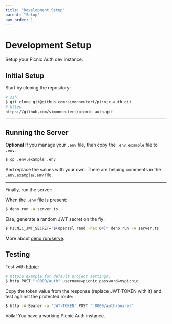 ```yaml
---
title: "Development Setup"
parent: "Setup"
nav_order: 1
---
```


# Development Setup

Setup your Picnic Auth dev instance.

<!-- TOC -->

## Initial Setup

Start by cloning the repository:

```bash
# ssh
$ git clone git@github.com:simonneutert/picnic-auth.git
# https
https://github.com/simonneutert/picnic-auth.git
```

---

## Running the Server

**Optional** If you manage your `.env` file, then copy the `.env.example` file
to `.env`:

```bash
$ cp .env.example .env
```

And replace the values with your own. There are helping comments in the
`.env.example`/`.env` file.

---

Finally, run the server:

When the `.env` file is present:

```bash
$ deno run -A server.ts
```

Else, generate a random JWT secret on the fly:

```bash
$ PICNIC_JWT_SECRET="$(openssl rand -hex 64)" deno run -A server.ts
```

More about [deno run/serve](http://localhost:3000/setup/#read-the-deno-docs).

## Testing

Test with [httpie](https://httpie.io):

```bash
# httpie example for default project settings:
$ http POST ":8000/auth" username=picnic password=mypicnic
```

Copy the token value from the response (replace JWT-TOKEN with it) and test
against the protected route:

```bash
$ http -A Bearer -a 'JWT-TOKEN' POST ":8000/auth/bearer"
```

Voilà! You have a working Picnic Auth instance.
